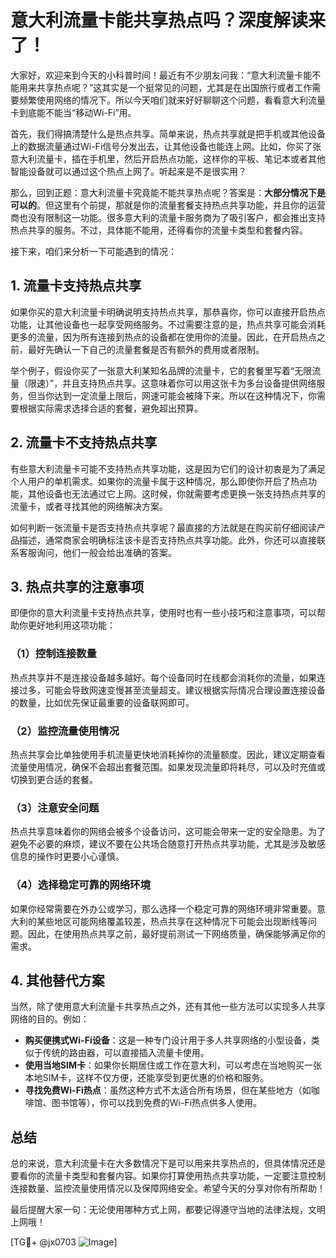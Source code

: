 # 意大利流量卡能共享热点吗？深度解读来了！

大家好，欢迎来到今天的小科普时间！最近有不少朋友问我：“意大利流量卡能不能用来共享热点呢？”这其实是一个挺常见的问题，尤其是在出国旅行或者工作需要频繁使用网络的情况下。所以今天咱们就来好好聊聊这个问题，看看意大利流量卡到底能不能当“移动Wi-Fi”用。

首先，我们得搞清楚什么是热点共享。简单来说，热点共享就是把手机或其他设备上的数据流量通过Wi-Fi信号分发出去，让其他设备也能连上网。比如，你买了张意大利流量卡，插在手机里，然后开启热点功能，这样你的平板、笔记本或者其他智能设备就可以通过这个热点上网了。听起来是不是很实用？

那么，回到正题：意大利流量卡究竟能不能共享热点呢？答案是：**大部分情况下是可以的**。但这里有个前提，那就是你的流量套餐支持热点共享功能，并且你的运营商也没有限制这一功能。很多意大利的流量卡服务商为了吸引客户，都会推出支持热点共享的服务。不过，具体能不能用，还得看你的流量卡类型和套餐内容。

接下来，咱们来分析一下可能遇到的情况：

## 1. 流量卡支持热点共享

如果你买的意大利流量卡明确说明支持热点共享，那恭喜你，你可以直接开启热点功能，让其他设备也一起享受网络服务。不过需要注意的是，热点共享可能会消耗更多的流量，因为所有连接到热点的设备都在使用你的流量。因此，在开启热点之前，最好先确认一下自己的流量套餐是否有额外的费用或者限制。

举个例子，假设你买了一张意大利某知名品牌的流量卡，它的套餐里写着“无限流量（限速）”，并且支持热点共享。这意味着你可以用这张卡为多台设备提供网络服务，但当你达到一定流量上限后，网速可能会被降下来。所以在这种情况下，你需要根据实际需求选择合适的套餐，避免超出预算。

## 2. 流量卡不支持热点共享

有些意大利流量卡可能不支持热点共享功能，这是因为它们的设计初衷是为了满足个人用户的单机需求。如果你的流量卡属于这种情况，那么即使你开启了热点功能，其他设备也无法通过它上网。这时候，你就需要考虑更换一张支持热点共享的流量卡，或者寻找其他的网络解决方案。

如何判断一张流量卡是否支持热点共享呢？最直接的方法就是在购买前仔细阅读产品描述，通常商家会明确标注该卡是否支持热点共享功能。此外，你还可以直接联系客服询问，他们一般会给出准确的答案。

## 3. 热点共享的注意事项

即便你的意大利流量卡支持热点共享，使用时也有一些小技巧和注意事项，可以帮助你更好地利用这项功能：

### （1）控制连接数量

热点共享并不是连接设备越多越好。每个设备同时在线都会消耗你的流量，如果连接过多，可能会导致网速变慢甚至流量超支。建议根据实际情况合理设置连接设备的数量，比如优先保证最重要的设备联网即可。

### （2）监控流量使用情况

热点共享会比单独使用手机流量更快地消耗掉你的流量额度。因此，建议定期查看流量使用情况，确保不会超出套餐范围。如果发现流量即将耗尽，可以及时充值或切换到更合适的套餐。

### （3）注意安全问题

热点共享意味着你的网络会被多个设备访问，这可能会带来一定的安全隐患。为了避免不必要的麻烦，建议不要在公共场合随意打开热点共享功能，尤其是涉及敏感信息的操作时更要小心谨慎。

### （4）选择稳定可靠的网络环境

如果你经常需要在外办公或学习，那么选择一个稳定可靠的网络环境非常重要。意大利的某些地区可能网络覆盖较差，热点共享在这种情况下可能会出现断线等问题。因此，在使用热点共享之前，最好提前测试一下网络质量，确保能够满足你的需求。

## 4. 其他替代方案

当然，除了使用意大利流量卡共享热点之外，还有其他一些方法可以实现多人共享网络的目的。例如：

- **购买便携式Wi-Fi设备**：这是一种专门设计用于多人共享网络的小型设备，类似于传统的路由器，可以直接插入流量卡使用。
- **使用当地SIM卡**：如果你长期居住或工作在意大利，可以考虑在当地购买一张本地SIM卡，这样不仅方便，还能享受到更优惠的价格和服务。
- **寻找免费Wi-Fi热点**：虽然这种方式不太适合所有场景，但在某些地方（如咖啡馆、图书馆等），你可以找到免费的Wi-Fi热点供多人使用。

## 总结

总的来说，意大利流量卡在大多数情况下是可以用来共享热点的，但具体情况还是要看你的流量卡类型和套餐内容。如果你打算使用热点共享功能，一定要注意控制连接数量、监控流量使用情况以及保障网络安全。希望今天的分享对你有所帮助！

最后提醒大家一句：无论使用哪种方式上网，都要记得遵守当地的法律法规，文明上网哦！

[TG💪+ @jx0703 ![Image](https://github.com/user-attachments/assets/dbca1d08-cadb-493c-b0ec-ad6f7a83f270)]